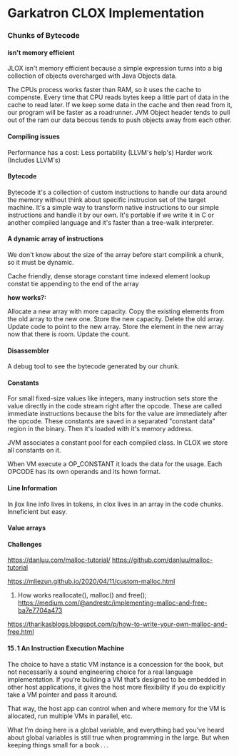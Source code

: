 # Garkatron CLOX Implementation

### Chunks of Bytecode

#### isn't memory efficient

JLOX isn't memory efficient because a simple expression turns into a big collection of objects overcharged with Java Objects data.

The CPUs process works faster than RAM, so it uses the cache to compenste.
Every time that CPU reads bytes keep a little part of data in the cache to read later.
If we keep some data in the cache and then read from it, our program will be faster as a roadrunner.
JVM Object header tends to pull out of the ram our data becous tends to push objects away from each other.

#### Compiling issues

Performance has a cost:
Less portability (LLVM's help's)
Harder work (Includes LLVM's)


#### Bytecode

Bytecode it's a collection of custom instructions to handle our data around the memory without think about specific instrucion set of the target machine.
It's a simple way to transform native instructions to our simple instructions and handle it by our own.
It's portable if we write it in C or another compiled language and it's faster than a tree-walk interpreter.


#### A dynamic array of instructions

We don't know about the size of the array before start compilink a chunk, so it must be dynamic.

Cache friendly, dense storage
constant time indexed element lookup
constat tie appending to the end of the array

**how works?:**

Allocate a new array with more capacity.
Copy the existing elements from the old array to the new one.
Store the new capacity.
Delete the old array.
Update code to point to the new array.
Store the element in the new array now that there is room.
Update the count.

#### Disassembler

A debug tool to see the bytecode generated by our chunk.

#### Constants

For small fixed-size values like integers, many instruction sets store the value directly in the code stream right after the opcode. These are called immediate instructions because the bits for the value are immediately after the opcode.
These constants are saved in a separated "constant data" region in the binary.
Then it's loaded with it's memory address.

JVM associates a constant pool for each compiled class.
In CLOX we store all constants on it.

When VM execute a OP_CONSTANT it loads the data for the usage.
Each OPCODE has its own operands and its hown format.


#### Line Information

In jlox line info lives in tokens, in clox lives in an array in the code chunks. Inneficient but easy.

#### Value arrays


#### Challenges
https://danluu.com/malloc-tutorial/
https://github.com/danluu/malloc-tutorial

https://mliezun.github.io/2020/04/11/custom-malloc.html

1. How works reallocate(), malloc() and free();
https://medium.com/@andrestc/implementing-malloc-and-free-ba7e7704a473


https://tharikasblogs.blogspot.com/p/how-to-write-your-own-malloc-and-free.html

#### 15 . 1 An Instruction Execution Machine

The choice to have a static VM instance is a concession for the book, but not necessarily a sound engineering choice for a real language implementation. If you’re building a VM that’s designed to be embedded in other host applications, it gives the host more flexibility if you do explicitly take a VM pointer and pass it around.

That way, the host app can control when and where memory for the VM is allocated, run multiple VMs in parallel, etc.

What I’m doing here is a global variable, and everything bad you’ve heard about global variables is still true when programming in the large. But when keeping things small for a book . . . 